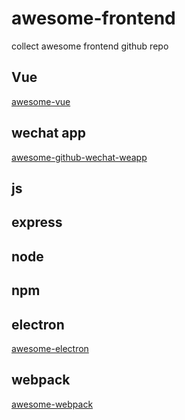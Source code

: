 # awesome-frontend
collect awesome frontend github repo

## Vue
[awesome-vue](https://github.com/vuejs/awesome-vue)

## wechat app
[awesome-github-wechat-weapp](https://github.com/bhaltair/awesome-github-wechat-weapp)

## js

## express

## node

## npm

## electron
[awesome-electron](https://github.com/sindresorhus/awesome-electron)

## webpack
[awesome-webpack](https://github.com/webpack-contrib/awesome-webpack)
